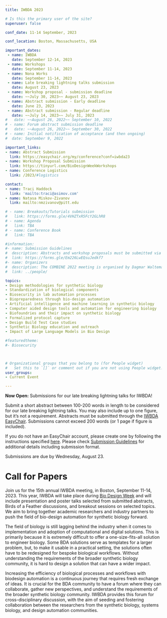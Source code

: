 ```yaml
---
title: IWBDA 2023

# Is this the primary user of the site?
superuser: false

conf_date: 11-14 September, 2023

conf_location: Boston, Massachusetts, USA

important_dates:
 - name: IWBDA
   date: September 12-14, 2023
 - name: Workshops
   date: September 11-14, 2023
 - name: Nona Works
   date: September 11-14, 2023
 - name: Late breaking lightning talks submission
   date: August 23, 2023
 - name: Workshop proposal - submission deadline
   date: ~~July 30, 2023~~ August 23, 2023
 - name: Abstract submission - Early deadline
   date: June 23, 2023
 - name: Abstract submission - Regular deadline
   date: ~~July 14, 2023~~ July 31, 2023
#   date: ~~August 26, 2022~~ September 10, 2022
# - name: Forum abstract submission deadline
#   date: ~~August 26, 2022~~ September 30, 2022
# - name: Initial notification of acceptance (and then ongoing)
#  date: September 9, 2022

important_links:
- name: Abstract Submission
  link: https://easychair.org/my/conference?conf=iwbda23
- name: Workshop Proposal Submission
  link: https://tinyurl.com/BioDesignWeekWorkshops
- name: Conference Logistics
  link: /2023/#logistics

contact:
- name: Traci Haddock
  link: 'mailto:traci@asimov.com'
- name: Natasa Miskov-Zivanov
  link: mailto:nmzivanov@pitt.edu

# - name: Breakouts/Tutorials submission
#   link: https://forms.gle/4VHZTxR5FcY2GLhR8
# - name: Agenda
#   link: TBA
# - name: Conference Book
#   link: TBA

#information:
#- name: Submission Guidelines
#  description: Abstracts and workshop proposals must be submitted via [EasyChair](https://easychair.org/my/conference?conf=iwbda23). Submissions cannot exceed two pages (excluding figures and tables). If you do not have an EasyChair account, please create one by following the instructions specified [here](https://easychair.org/help/account_creation). We encourage abstracts for posters and/or talks at IWBDA 2023 on ongoing research that may be submitted as a full journal paper later. We are currently in talks with ACS Synthetic Biology to set up a special issue on bio-design automation for such extended journal submissions.
#  link: https://forms.gle/Em226LwEQsuJedkf7
#- name: Organizers
#  description: The COMBINE 2022 meeting is organised by Dagmar Waltemath and Matthias König.
#  link: ../people/

topics:
- Design methodologies for synthetic biology
- Standardization of biological components
- Biosecurity in lab automation processes
- Biopreparedness through bio-design automation
- Artificial intelligence and machine learning in synthetic biology
- Computer aided design tools and automation for engineering biology
- Biofoundries and their impact on synthetic biology
- Formalized protocol capture
- Design Build Test Case studies
- Synthetic Biology education and outreach
- Impact of Large Language Models in Bio Design

#featuredtheme:
#- Biosecurity

 

# Organizational groups that you belong to (for People widget)
#   Set this to `[]` or comment out if you are not using People widget.
user_groups:
- Current Event

---
```


<!--<img src="/images/iwbda2023/IWBDA2023_logo.png" alt="demo" class="img-responsive">-->

<b>Now Open:</b> Submissions for our late breaking lightning talks for IWBDA!

Submit a short abstract between 100-200 words in length to be considered for our late breaking lightning talks. You may also include up to one figure, but it’s not a requirement.
Abstracts must be submitted through the [IWBDA EasyChair](https://easychair.org/my/conference?conf=iwbda23). Submissions cannot exceed 200 words (or 1 page if figure is included). 

If you do not have an EasyChair account, please create one by following the instructions specified [here](https://easychair.org/help/account_creation). Please check [Submission Guidelines](/2023/#submission-guidelines) for additional details including submission format.

Submissions are due by Wednesday, August 23.


# Call for Papers
Join us for the 15th annual IWBDA meeting, in Boston, September 11-14, 2023. This year, IWBDA will take place during [Bio Design Week](#biodesignweek) and will include presentation and poster talks selected from submitted abstracts, Birds of a Feather discussions, and breakout sessions on selected topics. We aim to bring together academic researchers and industry partners to push the field of bio-design automation for synthetic biology forward.

The field of biology is still lagging behind the industry when it comes to implementation and adoption of computational and digital solutions. This is primarily because it is extremely difficult to offer a one-size-fits-all solution to engineer biology. Some BDA solutions serve as templates for a larger problem, but, to make it usable in a practical setting, the solutions often have to be redesigned for bespoke biological workflows. Without understanding the requirements of the broader synthetic biology community, it is hard to design a solution that can have a wider impact. 

Increasing the efficiency of biological processes and workflows with biodesign automation is a continuous journey that requires fresh exchange of ideas. It is crucial for the BDA community to have a forum where they can collaborate, gather new perspectives, and understand the requirements of the broader synthetic biology community. IWBDA provides this forum for cross-disciplinary discussion, with the aim of seeding and fostering collaboration between the researchers from the synthetic biology, systems biology, and design automation communities.
